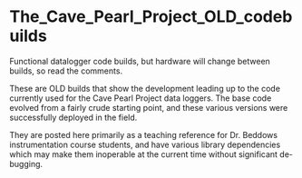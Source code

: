 # The_Cave_Pearl_Project_OLD_codebuilds
Functional datalogger code builds, but hardware will change between builds, so read the comments.

These are OLD builds that show the development leading up to the code currently used 
for the Cave Pearl Project data loggers. The base code evolved from a fairly crude 
starting point, and these various versions were successfully deployed in the field. 

They are posted here primarily as a teaching reference for Dr. Beddows instrumentation course students, 
and have various library dependencies which may make them inoperable at the current time 
without significant de-bugging.
